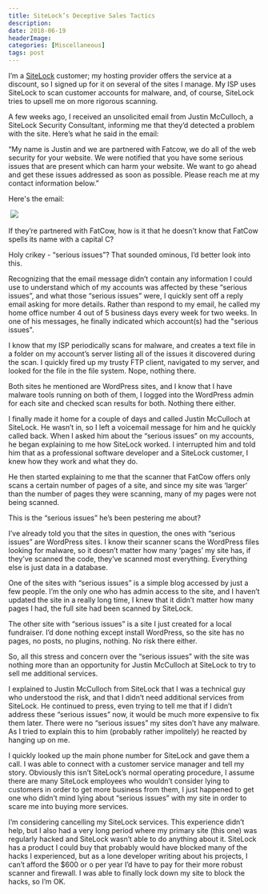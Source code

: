 ```yaml
---
title: SiteLock’s Deceptive Sales Tactics
description: 
date: 2018-06-19
headerImage: 
categories: [Miscellaneous]
tags: post
---
```


I’m a [SiteLock](https://www.sitelock.com/) customer; my hosting provider offers the service at a discount, so I signed up for it on several of the sites I manage. My ISP uses SiteLock to scan customer accounts for malware, and, of course, SiteLock tries to upsell me on more rigorous scanning.

A few weeks ago, I received an unsolicited email from Justin McCulloch, a SiteLock Security Consultant, informing me that they’d detected a problem with the site. Here’s what he said in the email:

“My name is Justin and we are partnered with Fatcow, we do all of the web security for your website. We were notified that you have some serious issues that are present which can harm your website. We want to go ahead and get these issues addressed as soon as possible. Please reach me at my contact information below.”

Here's the email:

 ![](/images/stories/2018/site-lock-justin-mcculloch.png)

If they’re partnered with FatCow, how is it that he doesn’t know that FatCow spells its name with a capital C?

Holy crikey - “serious issues”? That sounded ominous, I’d better look into this.

Recognizing that the email message didn’t contain any information I could use to understand which of my accounts was affected by these “serious issues”, and what those “serious issues” were, I quickly sent off a reply email asking for more details. Rather than respond to my email, he called my home office number 4 out of 5 business days every week for two weeks. In one of his messages, he finally indicated which account(s) had the "serious issues".

I know that my ISP periodically scans for malware, and creates a text file in a folder on my account’s server listing all of the issues it discovered during the scan. I quickly fired up my trusty FTP client, navigated to my server, and looked for the file in the file system. Nope, nothing there.

Both sites he mentioned are WordPress sites, and I know that I have malware tools running on both of them, I logged into the WordPress admin for each site and checked scan results for both. Nothing there either.

I finally made it home for a couple of days and called Justin McCulloch at SiteLock. He wasn’t in, so I left a voicemail message for him and he quickly called back. When I asked him about the “serious issues” on my accounts, he began explaining to me how SiteLock worked. I interrupted him and told him that as a professional software developer and a SiteLock customer, I knew how they work and what they do.

He then started explaining to me that the scanner that FatCow offers only scans a certain number of pages of a site, and since my site was ‘larger’ than the number of pages they were scanning, many of my pages were not being scanned.

This is the “serious issues” he’s been pestering me about?

I’ve already told you that the sites in question, the ones with “serious issues” are WordPress sites. I know their scanner scans the WordPress files looking for malware, so it doesn’t matter how many ‘pages’ my site has, if they’ve scanned the code, they’ve scanned most everything. Everything else is just data in a database.

One of the sites with “serious issues” is a simple blog accessed by just a few people. I’m the only one who has admin access to the site, and I haven’t updated the site in a really long time, I knew that it didn’t matter how many pages I had, the full site had been scanned by SiteLock.

The other site with “serious issues” is a site I just created for a local fundraiser. I’d done nothing except install WordPress, so the site has no pages, no posts, no plugins, nothing. No risk there either.

So, all this stress and concern over the “serious issues” with the site was nothing more than an opportunity for Justin McCulloch at SiteLock to try to sell me additional services.

I explained to Justin McCulloch from SiteLock that I was a technical guy who understood the risk, and that I didn’t need additional services from SiteLock. He continued to press, even trying to tell me that if I didn’t address these “serious issues” now, it would be much more expensive to fix them later. There were no “serious issues” my sites don’t have any malware. As I tried to explain this to him (probably rather impolitely) he reacted by hanging up on me.

I quickly looked up the main phone number for SiteLock and gave them a call. I was able to connect with a customer service manager and tell my story. Obviously this isn’t SiteLock’s normal operating procedure, I assume there are many SiteLock employees who wouldn’t consider lying to customers in order to get more business from them, I just happened to get one who didn’t mind lying about “serious issues” with my site in order to scare me into buying more services.

I’m considering cancelling my SiteLock services. This experience didn’t help, but I also had a very long period where my primary site (this one) was regularly hacked and SiteLock wasn’t able to do anything about it. SiteLock has a product I could buy that probably would have blocked many of the hacks I experienced, but as a lone developer writing about his projects, I can’t afford the $600 or o per year I’d have to pay for their more robust scanner and firewall. I was able to finally lock down my site to block the hacks, so I’m OK.